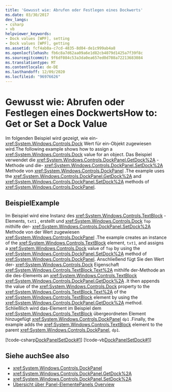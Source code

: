 ```yaml
---
title: 'Gewusst wie: Abrufen oder Festlegen eines Dockwerts'
ms.date: 03/30/2017
dev_langs:
- csharp
- vb
helpviewer_keywords:
- Dock values [WPF], setting
- Dock values [WPF], getting
ms.assetid: fcf4ab8a-c7cd-4835-8d04-de1c999ab4a8
ms.openlocfilehash: fb6c8a7d62aa09a6e1d82cb4079d1425a7f39f8c
ms.sourcegitcommit: 9f6df084c53a3da0ea657ed0d708a72213683084
ms.translationtype: MT
ms.contentlocale: de-DE
ms.lasthandoff: 12/09/2020
ms.locfileid: "96976626"
---
```

# <a name="how-to-get-or-set-a-dock-value"></a><span data-ttu-id="7f255-102">Gewusst wie: Abrufen oder Festlegen eines Dockwerts</span><span class="sxs-lookup"><span data-stu-id="7f255-102">How to: Get or Set a Dock Value</span></span>
<span data-ttu-id="7f255-103">Im folgenden Beispiel wird gezeigt, wie ein- <xref:System.Windows.Controls.Dock> Wert für ein-Objekt zugewiesen wird.</span><span class="sxs-lookup"><span data-stu-id="7f255-103">The following example shows how to assign a <xref:System.Windows.Controls.Dock> value for an object.</span></span> <span data-ttu-id="7f255-104">Das Beispiel verwendet die <xref:System.Windows.Controls.DockPanel.GetDock%2A> -Methode und die- <xref:System.Windows.Controls.DockPanel.SetDock%2A> Methode von <xref:System.Windows.Controls.DockPanel> .</span><span class="sxs-lookup"><span data-stu-id="7f255-104">The example uses the <xref:System.Windows.Controls.DockPanel.GetDock%2A> and <xref:System.Windows.Controls.DockPanel.SetDock%2A> methods of <xref:System.Windows.Controls.DockPanel>.</span></span>  
  
## <a name="example"></a><span data-ttu-id="7f255-105">Beispiel</span><span class="sxs-lookup"><span data-stu-id="7f255-105">Example</span></span>  
 <span data-ttu-id="7f255-106">Im Beispiel wird eine Instanz des <xref:System.Windows.Controls.TextBlock> -Elements, `txt1` , erstellt und <xref:System.Windows.Controls.Dock> `Top` mithilfe der- <xref:System.Windows.Controls.DockPanel.SetDock%2A> Methode von der Wert zugewiesen <xref:System.Windows.Controls.DockPanel> .</span><span class="sxs-lookup"><span data-stu-id="7f255-106">The example creates an instance of the <xref:System.Windows.Controls.TextBlock> element, `txt1`, and assigns a <xref:System.Windows.Controls.Dock> value of `Top` by using the <xref:System.Windows.Controls.DockPanel.SetDock%2A> method of <xref:System.Windows.Controls.DockPanel>.</span></span> <span data-ttu-id="7f255-107">Anschließend fügt Sie den Wert der- <xref:System.Windows.Controls.Dock> Eigenschaft <xref:System.Windows.Controls.TextBlock.Text%2A> mithilfe der-Methode an die des-Elements an <xref:System.Windows.Controls.TextBlock> <xref:System.Windows.Controls.DockPanel.GetDock%2A> .</span><span class="sxs-lookup"><span data-stu-id="7f255-107">It then appends the value of the <xref:System.Windows.Controls.Dock> property to the <xref:System.Windows.Controls.TextBlock.Text%2A> of the <xref:System.Windows.Controls.TextBlock> element by using the <xref:System.Windows.Controls.DockPanel.GetDock%2A> method.</span></span> <span data-ttu-id="7f255-108">Schließlich wird das-Element im Beispiel dem <xref:System.Windows.Controls.TextBlock> übergeordneten Element hinzugefügt <xref:System.Windows.Controls.DockPanel> `dp1` .</span><span class="sxs-lookup"><span data-stu-id="7f255-108">Finally, the example adds the <xref:System.Windows.Controls.TextBlock> element to the parent <xref:System.Windows.Controls.DockPanel>, `dp1`.</span></span>  
  
 [!code-csharp[DockPanelSetDock#1](~/samples/snippets/csharp/VS_Snippets_Wpf/DockPanelSetDock/CSharp/DockPanel_SetDock.cs#1)]
 [!code-vb[DockPanelSetDock#1](~/samples/snippets/visualbasic/VS_Snippets_Wpf/DockPanelSetDock/VisualBasic/DockPanel_SetDock.vb#1)]  
  
## <a name="see-also"></a><span data-ttu-id="7f255-109">Siehe auch</span><span class="sxs-lookup"><span data-stu-id="7f255-109">See also</span></span>

- <xref:System.Windows.Controls.DockPanel>
- <xref:System.Windows.Controls.DockPanel.GetDock%2A>
- <xref:System.Windows.Controls.DockPanel.SetDock%2A>
- [<span data-ttu-id="7f255-110">Übersicht über Panel-Elemente</span><span class="sxs-lookup"><span data-stu-id="7f255-110">Panels Overview</span></span>](panels-overview.md)
